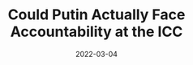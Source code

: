 ---
title: "Could Putin Actually Face Accountability at the ICC"
collection: publications
pub_type: policy
excerpt: 'On Feb. 28, Karim Khan, chief prosecutor at the International Criminal Court (ICC), announced his intention to investigate alleged atrocity crimes in Ukraine. He noted his interest to proceed “as rapidly as possible” and asked the international community for financial and logistical support as well as personnel to expedite and sustain his office’s work.'
date: 2022-03-04
venue: 'Foreign Policy'
paperurl: 'https://foreignpolicy.com/2022/03/04/icc-investigation-russia-ukraine-putin-war-crimes/.'
authors:
    - Kelebogile Zvobgo
    - Daniel Posthumus
    - Nathaniel Liu
    - Zoha Siddiqui
---